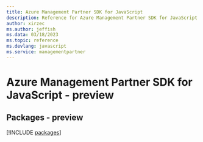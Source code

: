 ```yaml
---
title: Azure Management Partner SDK for JavaScript
description: Reference for Azure Management Partner SDK for JavaScript
author: xirzec
ms.author: jeffish
ms.data: 03/18/2023
ms.topic: reference
ms.devlang: javascript
ms.service: managementpartner
---
```

# Azure Management Partner SDK for JavaScript - preview
## Packages - preview
[!INCLUDE [packages](management-partner-index.md)]